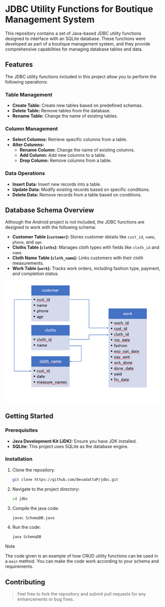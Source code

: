 # JDBC Utility Functions for Boutique Management System

This repository contains a set of Java-based JDBC utility functions designed to interface with an SQLite database. These functions were developed as part of a boutique management system, and they provide comprehensive capabilities for managing database tables and data.

## Features

The JDBC utility functions included in this project allow you to perform the following operations:

### Table Management
- **Create Table:** Create new tables based on predefined schemas.
- **Delete Table:** Remove tables from the database.
- **Rename Table:** Change the name of existing tables.

### Column Management
- **Select Columns:** Retrieve specific columns from a table.
- **Alter Columns:** 
  - **Rename Column:** Change the name of existing columns.
  - **Add Column:** Add new columns to a table.
  - **Drop Column:** Remove columns from a table.

### Data Operations
- **Insert Data:** Insert new records into a table.
- **Update Data:** Modify existing records based on specific conditions.
- **Delete Data:** Remove records from a table based on conditions.

## Database Schema Overview

Although the Android project is not included, the JDBC functions are designed to work with the following schema:

- **Customer Table (`customer`):** Stores customer details like `cust_id`, `name`, `phone`, and `age`.
- **Cloths Table (`cloths`):** Manages cloth types with fields like `cloth_id` and `name`.
- **Cloth Name Table (`cloth_name`):** Links customers with their cloth measurements.
- **Work Table (`work`):** Tracks work orders, including fashion type, payment, and completion status.

![Database Schema](schema%20graph.png)

## Getting Started

### Prerequisites

- **Java Development Kit (JDK):** Ensure you have JDK installed.
- **SQLite:** This project uses SQLite as the database engine.

### Installation

1. Clone the repository:
   ```sh
   git clone https://github.com/DevadattaP/jdbc.git
    ```
2. Navigate to the project directory:
    ```sh
    cd jdbc
    ```
3. Compile the java code:
    ```sh
    javac SchemaDB.java
    ```
4. Run the code:
    ```sh
    java SchemaDB
    ```
> [!NOTE]
> The code given is an example of how CRUD utility functions can be used in a `main` method. You can make the code work according to your schema and requirements.

## Contributing
> Feel free to fork the repository and submit pull requests for any enhancements or bug fixes.
